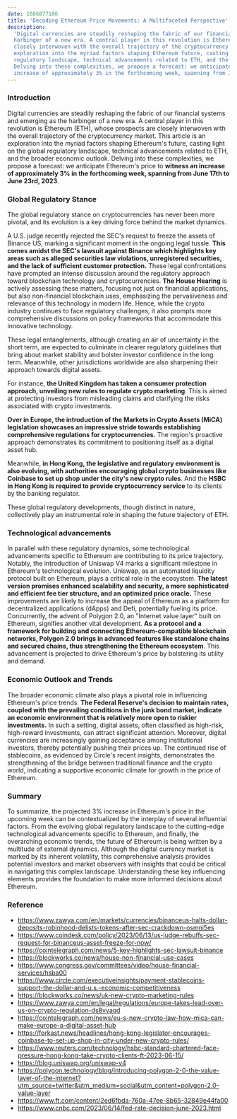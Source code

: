 ```yaml
---
date: 1686877186
title: 'Decoding Ethereum Price Movements: A Multifaceted Perspective'
description:
  'Digital currencies are steadily reshaping the fabric of our financial systems and emerging as the
  harbinger of a new era. A central player in this revolution is Ethereum (ETH), whose prospects are
  closely interwoven with the overall trajectory of the cryptocurrency market. This article is an
  exploration into the myriad factors shaping Ethereum future, casting light on the global
  regulatory landscape, technical advancements related to ETH, and the broader economic outlook.
  Delving into these complexities, we propose a forecast: we anticipate Ethereum price to witness an
  increase of approximately 3% in the forthcoming week, spanning from June 17th to June 23rd, 2023.'
---
```


### **Introduction**

Digital currencies are steadily reshaping the fabric of our financial systems and emerging as the
harbinger of a new era. A central player in this revolution is Ethereum (ETH), whose prospects are
closely interwoven with the overall trajectory of the cryptocurrency market. This article is an
exploration into the myriad factors shaping Ethereum's future, casting light on the global
regulatory landscape, technical advancements related to ETH, and the broader economic outlook.
Delving into these complexities, we propose a forecast: we anticipate Ethereum's price to **witness
an increase of approximately 3% in the forthcoming week, spanning from June 17th to June 23rd,
2023**.

### **Global Regulatory Stance**

The global regulatory stance on cryptocurrencies has never been more pivotal, and its evolution is a
key driving force behind the market dynamics.

A U.S. judge recently rejected the SEC's request to freeze the assets of Binance US, marking a
significant moment in the ongoing legal tussle. **This comes amidst the SEC's lawsuit against
Binance which highlights key areas such as alleged securities law violations, unregistered
securities, and the lack of sufficient customer protection.** These legal confrontations have
prompted an intense discussion around the regulatory approach toward blockchain technology and
cryptocurrencies. **The House Hearing** is actively assessing these matters, focusing not just on
financial applications, but also non-financial blockchain uses, emphasizing the pervasiveness and
relevance of this technology in modern life. Hence, while the crypto industry continues to face
regulatory challenges, it also prompts more comprehensive discussions on policy frameworks that
accommodate this innovative technology.

These legal entanglements, although creating an air of uncertainty in the short term, are expected
to culminate in clearer regulatory guidelines that bring about market stability and bolster investor
confidence in the long term. Meanwhile, other jurisdictions worldwide are also sharpening their
approach towards digital assets.

For instance, **the United Kingdom has taken a consumer protection approach, unveiling new rules to
regulate crypto marketing**. This is aimed at protecting investors from misleading claims and
clarifying the risks associated with crypto investments.

**Over in Europe, the introduction of the Markets in Crypto Assets (MiCA) legislation showcases an
impressive stride towards establishing comprehensive regulations for cryptocurrencies.** The
region's proactive approach demonstrates its commitment to positioning itself as a digital asset
hub.

Meanwhile, **in Hong Kong, the legislative and regulatory environment is also evolving, with
authorities encouraging global crypto businesses like Coinbase to set up shop under the city's new
crypto rules**. And the **HSBC in Hong Kong is required to provide cryptocurrency service** to its
clients by the banking regulator.

These global regulatory developments, though distinct in nature, collectively play an instrumental
role in shaping the future trajectory of ETH.

### **Technological advancements**

In parallel with these regulatory dynamics, some technological advancements specific to Ethereum are
contributing to its price trajectory. Notably, the introduction of Uniswap V4 marks a significant
milestone in Ethereum's technological evolution. Uniswap, as an automated liquidity protocol built
on Ethereum, plays a critical role in the ecosystem. **The latest version promises enhanced
scalability and security, a more sophisticated and efficient fee tier structure, and an optimized
price oracle.** These improvements are likely to increase the appeal of Ethereum as a platform for
decentralized applications (dApps) and Defi, potentially fueling its price. Concurrently, the advent
of Polygon 2.0, an "Internet value layer" built on Ethereum, signifies another vital development.
**As a protocol and a framework for building and connecting Ethereum-compatible blockchain networks,
Polygon 2.0 brings in advanced features like standalone chains and secured chains, thus
strengthening the Ethereum ecosystem**. This advancement is projected to drive Ethereum's price by
bolstering its utility and demand.

### **Economic Outlook and Trends**

The broader economic climate also plays a pivotal role in influencing Ethereum's price trends. **The
Federal Reserve's decision to maintain rates, coupled with the prevailing conditions in the junk
bond market, indicate an economic environment that is relatively more open to riskier investments.**
In such a setting, digital assets, often classified as high-risk, high-reward investments, can
attract significant attention. Moreover, digital currencies are increasingly gaining acceptance
among institutional investors, thereby potentially pushing their prices up. The continued rise of
stablecoins, as evidenced by Circle's recent insights, demonstrates the strengthening of the bridge
between traditional finance and the crypto world, indicating a supportive economic climate for
growth in the price of Ethereum.

### **Summary**

To summarize, the projected 3% increase in Ethereum's price in the upcoming week can be
contextualized by the interplay of several influential factors. From the evolving global regulatory
landscape to the cutting-edge technological advancements specific to Ethereum, and finally, the
overarching economic trends, the future of Ethereum is being written by a multitude of external
dynamics. Although the digital currency market is marked by its inherent volatility, this
comprehensive analysis provides potential investors and market observers with insights that could be
critical in navigating this complex landscape. Understanding these key influencing elements provides
the foundation to make more informed decisions about Ethereum.

### **Reference**

- https://www.zawya.com/en/markets/currencies/binanceus-halts-dollar-deposits-robinhood-delists-tokens-after-sec-crackdown-osmni5es
- https://www.coindesk.com/policy/2023/06/13/us-judge-rebuffs-sec-request-for-binanceus-asset-freeze-for-now/
- https://cointelegraph.com/news/5-key-highlights-sec-lawsuit-binance
- https://blockworks.co/news/house-non-financial-use-cases
- https://www.congress.gov/committees/video/house-financial-services/hsba00
- https://www.circle.com/executiveinsights/payment-stablecoins-support-the-dollar-and-u.s.-economic-competitiveness
- https://blockworks.co/news/uk-new-crypto-marketing-rules
- https://www.zawya.com/en/legal/regulations/europe-takes-lead-over-us-on-crypto-regulation-ds8vyaqd
- https://cointelegraph.com/news/eu-s-new-crypto-law-how-mica-can-make-europe-a-digital-asset-hub
- https://forkast.news/headlines/hong-kong-legislator-encourages-coinbase-to-set-up-shop-in-city-under-new-crypto-rules/
- https://www.reuters.com/technology/hsbc-standard-chartered-face-pressure-hong-kong-take-crypto-clients-ft-2023-06-15/
- https://blog.uniswap.org/uniswap-v4
- https://polygon.technology/blog/introducing-polygon-2-0-the-value-layer-of-the-internet?utm_source=twitter&utm_medium=social&utm_content=polygon-2.0-value-layer
- https://www.ft.com/content/2ed6fbda-760a-47ee-8b65-32849e44fa00
- https://www.cnbc.com/2023/06/14/fed-rate-decision-june-2023.html
